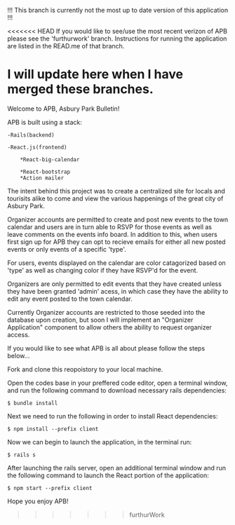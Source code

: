 !!! This branch is currently not the most up to date version of this application !!!

<<<<<<< HEAD
If you would like to see/use the most recent verizon of APB please see the 'furthurwork' branch. Instructions for running the application are listed in the READ.me of that branch. 

I will update here when I have merged these branches.
=======
Welcome to APB, Asbury Park Bulletin!

APB is built using a stack:

    -Rails(backend)

    -React.js(frontend)

        *React-big-calendar
        
        *React-bootstrap
        *Action mailer

The intent behind this project was to create a centralized site for locals and tourisits alike to come and view the various happenings of the great city of Asbury Park.

Organizer accounts are permitted to create and post new events to the town calendar and users are in turn able to RSVP for those events as well as leave comments on the events info board. In addition to this, when users first sign up for APB they can opt to recieve emails for either all new posted events or only events of a specific 'type'.

For users, events displayed on the calendar are color catagorized based on 'type' as well as changing color if they have RSVP'd for the event.

Organizers are only permitted to edit events that they have created unless they have been granted 'admin' acess, in which case they have the ability to edit any event posted to the town calendar. 

Currently Organizer accounts are restricted to those seeded into the database upon creation, but soon I will implement an "Organizer Application" component to allow others the ability to request organizer access. 

If you would like to see what APB is all about please follow the steps below...

Fork and clone this reopoistory to your local machine.


Open the codes base in your preffered code editor, open a terminal window, and run the following command to download necessary rails dependencies:

    $ bundle install
    
Next we need to run the following in order to install React dependencies:

    $ npm install --prefix client
    
Now we can begin to launch the application, in the terminal run:

    $ rails s

After launching the rails server, open an additional terminal window and run the following command to launch the React portion of the application:

    $ npm start --prefix client



Hope you enjoy APB!

>>>>>>> furthurWork
